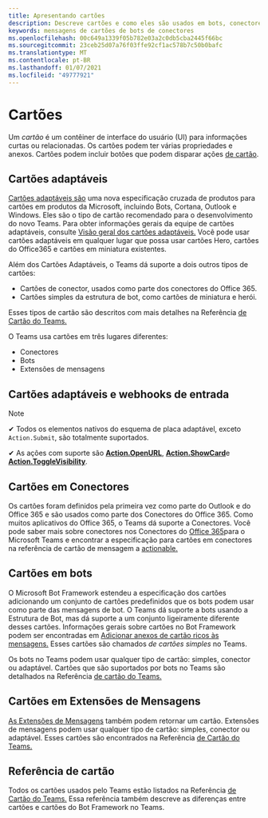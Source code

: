 ```yaml
---
title: Apresentando cartões
description: Descreve cartões e como eles são usados em bots, conectores e extensões de mensagens
keywords: mensagens de cartões de bots de conectores
ms.openlocfilehash: 00c649a1339f05b782e03a2c0db5cba2445f66bc
ms.sourcegitcommit: 23ceb25d07a76f03ffe92cf1ac578b7c50b0bafc
ms.translationtype: MT
ms.contentlocale: pt-BR
ms.lasthandoff: 01/07/2021
ms.locfileid: "49777921"
---
```

# <a name="cards"></a>Cartões

Um *cartão* é um contêiner de interface do usuário (UI) para informações curtas ou relacionadas. Os cartões podem ter várias propriedades e anexos. Cartões podem incluir botões que podem disparar ações [de cartão](~/task-modules-and-cards/cards/cards-actions.md).

## <a name="adaptive-cards"></a>Cartões adaptáveis

[Cartões adaptáveis são](~/task-modules-and-cards/cards/cards-reference.md#adaptive-card) uma nova especificação cruzada de produtos para cartões em produtos da Microsoft, incluindo Bots, Cortana, Outlook e Windows. Eles são o tipo de cartão recomendado para o desenvolvimento do novo Teams. Para obter informações gerais da equipe de cartões adaptáveis, consulte [Visão geral dos cartões adaptáveis.](/adaptive-cards) Você pode usar cartões adaptáveis em qualquer lugar que possa usar cartões Hero, cartões do Office365 e cartões em miniatura existentes.

Além dos Cartões Adaptáveis, o Teams dá suporte a dois outros tipos de cartões:

* Cartões de conector, usados como parte dos conectores do Office 365.
* Cartões simples da estrutura de bot, como cartões de miniatura e herói.

Esses tipos de cartão são descritos com mais detalhes na Referência [de Cartão do Teams.](~/task-modules-and-cards/cards/cards-reference.md)

O Teams usa cartões em três lugares diferentes:

* Conectores
* Bots
* Extensões de mensagens

## <a name="adaptive-cards-and-incoming-webhooks"></a>Cartões adaptáveis e webhooks de entrada

> [!NOTE]
>
> ✔ Todos os elementos nativos do esquema de placa adaptável, exceto `Action.Submit`, são totalmente suportados.
>
> ✔ As ações com suporte são [**Action.OpenURL**](https://adaptivecards.io/explorer/Action.OpenUrl.html), [**Action.ShowCard**](https://adaptivecards.io/explorer/Action.ShowCard.html)e [**Action.ToggleVisibility**](https://adaptivecards.io/explorer/Action.ToggleVisibility.html).

## <a name="cards-in-connectors"></a>Cartões em Conectores

Os cartões foram definidos pela primeira vez como parte do Outlook e do Office 365 e são usados como parte dos Conectores do Office 365. Como muitos aplicativos do Office 365, o Teams dá suporte a Conectores. Você pode saber mais sobre conectores nos Conectores do [Office 365](~/webhooks-and-connectors/what-are-webhooks-and-connectors.md)para o Microsoft Teams e encontrar a especificação para cartões em conectores na referência de cartão de mensagem a [actionable.](/outlook/actionable-messages/card-reference)

## <a name="cards-in-bots"></a>Cartões em bots

O Microsoft Bot Framework estendeu a especificação dos cartões adicionando um conjunto de cartões predefinidos que os bots podem usar como parte das mensagens de bot. O Teams dá suporte a bots usando a Estrutura de Bot, mas dá suporte a um conjunto ligeiramente diferente desses cartões. Informações gerais sobre cartões no Bot Framework podem ser encontradas em [Adicionar anexos de cartão ricos às mensagens.](/bot-framework/nodejs/bot-builder-nodejs-send-rich-cards) Esses cartões são chamados *de cartões simples* no Teams.

Os bots no Teams podem usar qualquer tipo de cartão: simples, conector ou adaptável. Cartões que são suportados por bots no Teams são detalhados na Referência [de cartão do Teams.](~/task-modules-and-cards/cards/cards-reference.md)  

## <a name="cards-in-messaging-extensions"></a>Cartões em Extensões de Mensagens

[As Extensões de Mensagens](~/messaging-extensions/what-are-messaging-extensions.md) também podem retornar um cartão. Extensões de mensagens podem usar qualquer tipo de cartão: simples, conector ou adaptável. Esses cartões são encontrados na Referência [de Cartão do Teams.](~/task-modules-and-cards/cards/cards-reference.md)

## <a name="card-reference"></a>Referência de cartão

Todos os cartões usados pelo Teams estão listados na Referência [de Cartão do Teams.](~/task-modules-and-cards/cards/cards-reference.md) Essa referência também descreve as diferenças entre cartões e cartões do Bot Framework no Teams.
